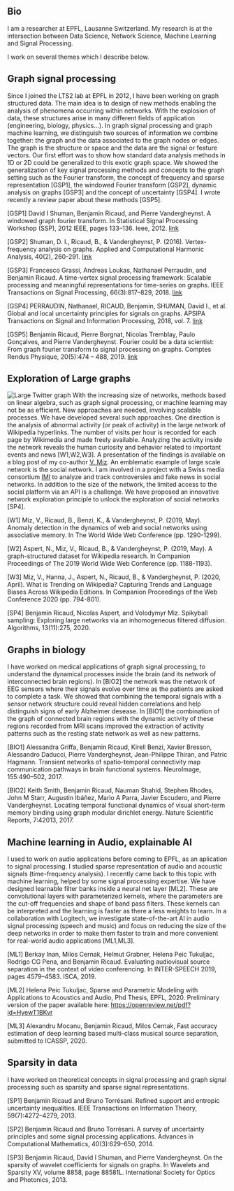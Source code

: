 ## Bio

I am a researcher at EPFL, Lausanne Switzerland. My research is at the intersection between Data Science, Network Science, Machine Learning and Signal Processing. 

I work on several themes which I describe below. 

## Graph signal processing
Since I joined the LTS2 lab at EPFL in 2012, I have been working on graph structured data. The main idea is to design of new methods enabling the analysis of phenomena occurring within networks. With the explosion of data, these structures arise in many different fields of application (engineering, biology, physics...). In graph signal processing and graph machine learning,  we distinguish two sources of information we combine together: the graph and the data associated to the graph nodes or edges. The graph is the structure or space and the data are the signal or feature vectors. Our first effort was to show how standard data analysis methods in 1D or 2D could be generalized to this exotic graph space. We showed the generalization of key signal processing methods and concepts to the graph setting such as the Fourier transform, the concept of frequency and sparse representation [GSP1], the windowed Fourier transform [GSP2], dynamic analysis on graphs [GSP3] and the concept of uncertainty [GSP4]. I wrote recently a review paper about these methods [GSP5]. 

[GSP1] David I Shuman, Benjamin Ricaud, and Pierre Vandergheynst. A windowed graph fourier transform. In Statistical Signal Processing Workshop (SSP), 2012 IEEE, pages 133–136. Ieee, 2012. [link](https://documents.epfl.ch/users/s/sh/shuman/www/Papers/Conference/Shuman_et_al_SSP_2012.pdf)

[GSP2] Shuman, D. I., Ricaud, B., & Vandergheynst, P. (2016). Vertex-frequency analysis on graphs. Applied and Computational Harmonic Analysis, 40(2), 260-291. [link](https://www.sciencedirect.com/science/article/pii/S1063520315000214)

[GSP3] Francesco Grassi, Andreas Loukas, Nathanael Perraudin, and Benjamin Ricaud. A time-vertex signal processing framework: Scalable processing and meaningful representations for time-series on graphs. IEEE Transactions on Signal Processing, 66(3):817–829, 2018. [link](https://arxiv.org/abs/1705.02307)

[GSP4] PERRAUDIN, Nathanael, RICAUD, Benjamin, SHUMAN, David I., et al. Global and local uncertainty principles for signals on graphs. APSIPA Transactions on Signal and Information Processing, 2018, vol. 7. [link](https://doi.org/10.1017/ATSIP.2018.2)

[GSP5] Benjamin Ricaud, Pierre Borgnat, Nicolas Tremblay, Paulo Gonçalves, and Pierre Vandergheynst. Fourier could be a data scientist: From graph fourier transform to signal processing on graphs. Comptes Rendus Physique, 20(5):474 – 488, 2019. [link](https://www.sciencedirect.com/science/article/pii/S1631070519301094)

## Exploration of Large graphs
![Large Twitter graph]({{site.baseurl}}/assets/img/higgs_community_small.jpg)
With the increasing size of networks, methods based on linear algebra, such as graph signal processing, or machine learning may not be as efficient. New approaches are needed, involving scalable processes. We have developed several such approaches. One direction is the analysis of abnormal activity (or peak of activity) in the large network of Wikipedia hyperlinks. The number of visits per hour is recorded for each page by Wikimedia and made freely available. Analyzing the activity inside the network reveals the human curiosity and behavior related to important events and news [W1,W2,W3]. A presentation of the findings is available on a blog post of my co-author [V. Miz](https://miz.space). An emblematic example of large scale network is the social network. I am involved in a project with a Swiss media consortium [IMI](https://www.media-initiative.ch/) to analyze and track controversies and fake news in social networks. In addition to the size of the network, the limited access to the social platform via an API is a challenge. We have proposed an innovative network exploration principle to unlock the exploration of social networks [SP4].

[W1] Miz, V., Ricaud, B., Benzi, K., & Vandergheynst, P. (2019, May). Anomaly detection in the dynamics of web and social networks using associative memory. In The World Wide Web Conference (pp. 1290-1299).

[W2] Aspert, N., Miz, V., Ricaud, B., & Vandergheynst, P. (2019, May). A graph-structured dataset for Wikipedia research. In Companion Proceedings of The 2019 World Wide Web Conference (pp. 1188-1193).

[W3] Miz, V., Hanna, J., Aspert, N., Ricaud, B., & Vandergheynst, P. (2020, April). What is Trending on Wikipedia? Capturing Trends and Language Biases Across Wikipedia Editions. In Companion Proceedings of the Web Conference 2020 (pp. 794-801).

[SP4] Benjamin Ricaud, Nicolas Aspert, and Volodymyr Miz. Spikyball sampling: Exploring large networks via an inhomogeneous filtered diffusion. Algorithms, 13(11):275, 2020.

## Graphs in biology
I have worked on medical applications of graph signal processing, to understand the dynamical processes inside the brain (and its network of interconnected brain regions). In [BIO2] the network was the network of EEG sensors where their signals evolve over time as the patients are asked to complete a task. We showed that combining the temporal signals with a sensor network structure could reveal hidden correlations and help distinguish signs of early Alzheimer desease. In [BIO1] the combination of the graph of connected brain regions with the dynamic activity of these regions recorded from MRI scans improved the extraction of activity patterns such as the resting state network as well as new patterns.

[BIO1] Alessandra Griffa, Benjamin Ricaud, Kirell Benzi, Xavier Bresson, Alessandro Daducci, Pierre Vandergheynst, Jean-Philippe Thiran, and Patric Hagmann. Transient networks of spatio-temporal connectivity map communication pathways in brain functional systems. NeuroImage, 155:490–502, 2017.

[BIO2] Keith Smith, Benjamin Ricaud, Nauman Shahid, Stephen Rhodes, John M Starr, Augustin Ibáñez, Mario A Parra, Javier Escudero, and Pierre Vandergheynst. Locating temporal functional dynamics of visual short-term memory binding using graph modular dirichlet energy. Nature Scientific Reports, 7:42013, 2017.

## Machine learning in Audio, explainable AI
I used to work on audio applications before coming to EPFL, as an aplication to signal processing. I studied sparse representation of audio and acoustic signals (time-frequency analysis). I recently came back to this topic with machine learning, helped by some signal processing expertise. We have designed learnable filter banks inside a neural net layer [ML2]. These are convolutional layers with parameterized kernels, where the parameters are the cut-off frequencies and shape of band pass filters. These kernels can be interpreted and the learning is faster as there a less weights to learn.
In a collaboration with Logitech, we investigate state-of-the-art AI in audio signal processing (speech and music) and focus on reducing the size of the deep networks in order to make them faster to train and more convenient for real-world audio applications [ML1,ML3]. 

[ML1] Berkay Inan, Milos Cernak, Helmut Grabner, Helena Peic Tukuljac, Rodrigo CG Pena, and Benjamin Ricaud. Evaluating audiovisual source separation in the context of video conferencing. In INTER-SPEECH 2019, pages 4579–4583. ISCA, 2019.

[ML2] Helena Peic Tukuljac, Sparse and Parametric Modeling with Applications to Acoustics and Audio, Phd Thesis, EPFL, 2020. Preliminary version of the paper available here: https://openreview.net/pdf?id=HyewT1BKvr

[ML3] Alexandru Mocanu, Benjamin Ricaud, Milos Cernak, Fast accuracy estimation of deep learning based multi-class musical source separation, submitted to ICASSP, 2020.

## Sparsity in data
I have worked on theoretical concepts in signal processing and graph signal processing such as sparsity and sparse signal representations.

[SP1] Benjamin Ricaud and Bruno Torrésani. Refined support and entropic uncertainty inequalities. IEEE Transactions on Information Theory, 59(7):4272–4279, 2013.

[SP2] Benjamin Ricaud and Bruno Torrésani. A survey of uncertainty principles and some signal processing applications. Advances in Computational Mathematics, 40(3):629–650, 2014.

[SP3] Benjamin Ricaud, David I Shuman, and Pierre Vandergheynst. On the sparsity of wavelet coefficients for signals on graphs. In Wavelets and Sparsity XV, volume 8858, page 88581L. International Society for Optics and Photonics, 2013.